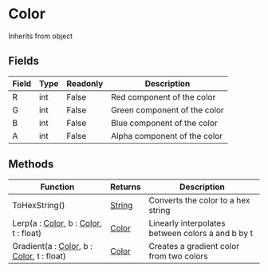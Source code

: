 # Color
Inherits from object
## Fields
|Field|Type|Readonly|Description|
|---|---|---|---|
|R|int|False|Red component of the color|
|G|int|False|Green component of the color|
|B|int|False|Blue component of the color|
|A|int|False|Alpha component of the color|
## Methods
|Function|Returns|Description|
|---|---|---|
|ToHexString()|[String](../static/string.md)|Converts the color to a hex string|
|Lerp(a : [Color](../static/color.md), b : [Color](../static/color.md), t : float)|[Color](../static/color.md)|Linearly interpolates between colors a and b by t|
|Gradient(a : [Color](../static/color.md), b : [Color](../static/color.md), t : float)|[Color](../static/color.md)|Creates a gradient color from two colors|
